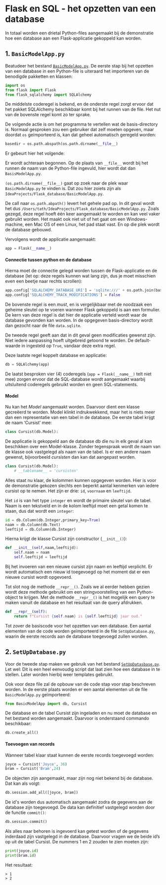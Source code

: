 # Flask en SQL - het opzetten van een database

In totaal worden een drietal Python-files aangemaakt bij de demonstratie hoe een database aan een Flask-applicatie gekoppeld kan worden.

## 1. `BasicModelApp.py`

Beatudeer het bestand [`BasicModelApp.py`](../bestanden/crud/BasicModelApp.py). De eerste stap bij het opzetten van een database in een Python-file is uiteraard het importeren van de benodigde pakketten en klassen:

```python
import os
from flask import Flask
from flask_sqlalchemy import SQLAlchemy
```

De middelste coderegel is bekend, en de onderste regel zorgt ervoor dat het pakket SQLAlchemy beschikbaar komt bij het runnen van de file. Het nut van de bovenste regel komt zo ter sprake.

De volgende actie is om het programma te vertellen wat de basis-directory is. Normaal gesproken zou een gebruiker dat zelf moeten opgeven, maar doordat `os` geïmporteerd is, kan dat geheel automatisch geregeld worden:

```python
basedir = os.path.abspath(os.path.dirname(__file__)
```

Er gebeurt hier het volgende:

Er wordt achteraan begonnen. Op de plaats van `__file__` wordt bij het runnen de naam van de Python-file ingevuld, hier wordt dat dan `BasisModelApp.py`.

`(os.path.dirname(__file__)` gaat op zoek naar de plek waar `BasicModelApp.py` te vinden is. Dat zou hier zoiets zijn als `IdeaProjects/Flask_database/BasicModelApp.py`.

De call naar `os.path.abpath()` levert het gehele pad op. In dit geval wordt het dus `/Users/tath/IdeaProjects/Flask_database/BasicModelApp.py`.
Zoals gezegd, deze regel hoeft één keer aangemaakt te worden en kan veel vaker gebruikt worden. Het maakt ook niet uit of het gaat om een Windows-machine, een Mac OS of een Linux, het pad staat vast.
En op die plek wordt de database gebouwd.

Vervolgens wordt de applicatie aangemaakt:

```python
app = Flask(__name__)
```

#### Connectie tussen python en de database

Hierna moet de connectie gelegd worden tussen de Flask-applicatie en de database (let op: deze regels kunnen wat lang zijn, dus je moet misschien even een beetje naar rechts scrollen):

```python
app.config['SQLALCHEMY_DATABASE_URI'] = 'sqlite:///' + os.path.join(basedir, 'data.sqlite')
app.config['SQLALCHEMY_TRACK_MODIFICATIONS'] = False
```

De bovenste regel is een *must*, en is vergelijkbaar met de noodzaak een geheime sleutel op te voeren wanneer Flask gekoppeld is aan een formulier. De kern van deze regel is dat hier de applicatie verteld wordt waar de database gevonden kan worden.
In de opgegeven basis-directory wordt dan gezocht naar de file `data.sqlite`.

De tweede regel geeft aan dat in dit geval geen modificaties gewenst zijn. Niet iedere aanpassing hoeft uitgebreid getoond te worden. De default-waarde in ingesteld op `True`, vandaar deze extra regel.

Deze laatste regel koppelt database en applicatie:

```python
db = SQLAlchemy(app)
```

De laatst besproken vier (4) coderegels (`app = Flask(__name__)` telt niet mee) zorgen ervoor dat de SQL-database wordt aangemaakt waarbij uitsluitend coderegels gebruikt worden en geen SQL-statements.

#### Model

Nu kan het *Model* aangemaakt worden. Daarvoor dient een klasse gecreëerd te worden. Model klinkt indrukwekkend, maar het is niets meer dan een representatie van een tabel in de database.
De eerste tabel krijgt de naam ‘Cursist’ mee:

```python
class Cursist(db.Model):
```

De applicatie is gekoppeld aan de database db die nu in elk geval al kan beschikken over een Model-klasse. Zonder tegenspraak wordt de naam van de klasse ook vastgelegd als naam van de tabel. Is er een andere naam gewenst, bijvoorbeeld *cursisten* dan kan dat aangepast worden.

```python
class Cursist(db.Model):
    # __tablename__ = 'cursisten'
```

Alles staat nu klaar, de kolommen kunnen opgegeven worden. Hier is voor de demonstratie gekozen slechts een beperkt aantal kenmerken van iedere cursist op te nemen.
Het zijn er drie: `id`, `voornaam` en `leeftijd`.

Het `id` is van het type `integer` en wordt de primaire sleutel van de tabel. Naam is een tekstveld en in de kolom leeftijd moet een getal komen te staan, dus dat wordt een `integer`:

```python
id = db.Column(db.Integer,primary_key=True)
naam = db.Column(db.Text)
leeftijd = db.Column(db.Integer)
```

Hierna krijgt de klasse Cursist zijn constructor (`__init__()`):

```python
def __init__(self,naam,leeftijd):
    self.naam = naam
    self.leeftijd = leeftijd
```

Bij het invoeren van een nieuwe cursist zijn naam en leeftijd verplicht. Er wordt automatisch een nieuw id toegevoegd op het moment dat er een nieuwe cursist wordt opgevoerd.

Tot slot nog de methode `__repr__()`. Zoals we al eerder hebben gezien wordt deze methode gebruikt om een stringvoorstelling van een Python-object te krijgen. Met de methode `__repr__()` is het mogelijk een query te maken vanuit de database en het resultaat van de query afdrukken.

```python
def __repr__(self):
    return f"Cursist {self.naam} is {self.leeftijd} jaar oud."
```

Tot zover de basiscode voor het opzetten van een database. Een aantal elementen van de code worden geïmporteerd in de file `SetUpDatabase.py`, waarin de eerste records aan de database toegevoegd zullen worden.

## 2. `SetUpDatabase.py`

Voor de tweede stap maken we gebruik van het bestand [`SetUpDatasbase.py`](../bestanden/crud/SetUpDatabase.py). Let wel: Dit is een heel eenvoudig script dat laat zien hoe een database in te stellen. Later worden hierbij weer templates gebruikt.

Ook voor deze file zal de opbouw van de code stap voor stap beschreven worden. In de eerste plaats worden er een aantal elementen uit de file `BasicModelApp.py` geïmporteerd:

```python
from BasicModelApp import db, Cursist
```

De database en de tabel Cursist zijn ingeladen en nu moet de database en het bestand worden aangemaakt. Daarvoor is onderstaand commando beschikbaar:

```python
db.create_all()
```

#### Toevoegen van records

Wanneer tabel klaar staat kunnen de eerste records toegevoegd worden:

```python
joyce = Cursist('Joyce', 36)
bram = Cursist('Bram',24)
```

De objecten zijn aangemaakt, maar zijn nog niet bekend bij de database. Dat kan als volgt:

```python
db.session.add_all([joyce, bram])
```

De id's worden dus automatisch aangemaakt zodra de gegevens aan de database zijn toegevoegd.
De data kan definitief vastgelegd worden door de functie `commit()`:

```python
db.session.commit()
```

Als alles naar behoren is ingevoerd kan getest worden of de gegevens inderdaad zijn vastgelegd in de database. Daarvoor vragen we de beide id’s op uit de tabel Cursist. De nummers 1 en 2 zouden te zien moeten zijn:

```python
print(joyce.id)
print(bram.id)
```

Het resultaat:

```console
> 1
> 2
```

